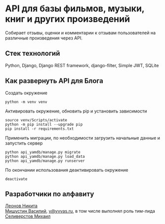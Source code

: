 # API для базы фильмов, музыки, книг и других произведений  
Собирает отзывы, оценки и комментарии к отзывам пользователей на различные произведения через API.  

## Стек технологий  
Python, Django, Django REST framework, django-filter, Simple JWT, SQLite  

## Как развернуть API для Блога  

Создать окружение  
```  
python -m venv venv  
```  

Активировать окружение, обновить pip и установить зависимости  
```  
source venv/Scripts/activate  
python -m pip install --upgrade pip  
pip install -r requirements.txt  
```  

Применить миграции, по необходимости загрузить начальные данные и запустить сервер  
```  
python api_yamdb/manage.py migrate  
python api_yamdb/manage.py load_data  
python api_yamdb/manage.py runserver  
```  

По окончании использования деактивировать окружение  
```  
deactivate  
```  

## Разработчики по алфавиту
[Леонов Никита](https://github.com/KnowName90)  
[Мишустин Василий](https://github.com/vvvas), v@vvvas.ru, в том числе выполнял роль тим-лида  
[Селиверстов Михаил](https://github.com/MikhailDeveloper)
